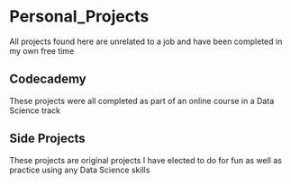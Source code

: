 # Personal_Projects

All projects found here are unrelated to a job and have been completed in my own free time

## Codecademy

These projects were all completed as part of an online course in a Data Science track

## Side Projects

These projects are original projects I have elected to do for fun as well as practice using any Data Science skills

